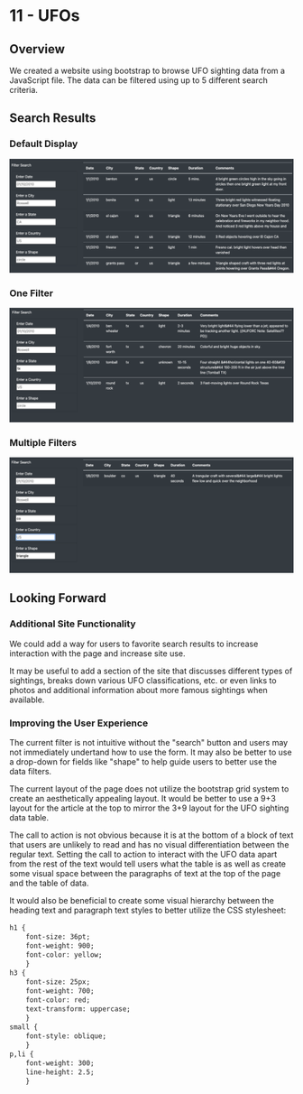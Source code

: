 # 11 - UFOs

## Overview
We created a website using bootstrap to browse UFO sighting data from a JavaScript file. The data can be filtered using up to 5 different search criteria.

## Search Results
### Default Display
![default data display](img/default.png)

### One Filter
![data with one filter](img/one.png)

### Multiple Filters
![data with multiple filters](img/multi.png)

## Looking Forward
### Additional Site Functionality
We could add a way for users to favorite search results to increase interaction with the page and increase site use. 

It may be useful to add a section of the site that discusses different types of sightings, breaks down various UFO classifications, etc. or even links to photos and additional information about more famous sightings when available. 

### Improving the User Experience
The current filter is not intuitive without the "search" button and users may not immediately undertand how to use the form. It may also be better to use a drop-down for fields like "shape" to help guide users to better use the data filters.

The current layout of the page does not utilize the bootstrap grid system to create an aesthetically appealing layout. It would be better to use a 9+3 layout for the article at the top to mirror the 3+9 layout for the UFO sighting data table. 

The call to action is not obvious because it is at the bottom of a block of text that users are unlikely to read and has no visual differentiation between the regular text. Setting the call to action to interact with the UFO data apart from the rest of the text would tell users what the table is as well as create some visual space between the paragraphs of text at the top of the page and the table of data.

It would also be beneficial to create some visual hierarchy between the heading text and paragraph text styles to better utilize the CSS stylesheet:

````
h1 {
    font-size: 36pt;
    font-weight: 900;
    font-color: yellow;
    }
h3 {
    font-size: 25px;
    font-weight: 700;
    font-color: red;
    text-transform: uppercase;
    }
small {
    font-style: oblique;
    }
p,li {
    font-weight: 300;
    line-height: 2.5;
    }
````